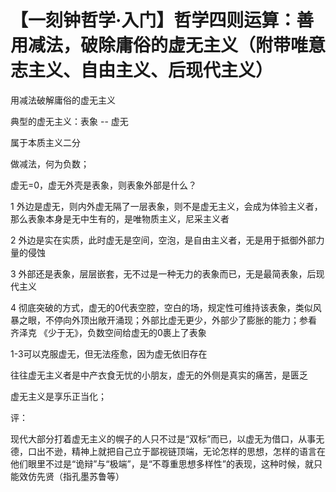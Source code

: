# 【一刻钟哲学·入门】哲学四则运算：善用减法，破除庸俗的虚无主义（附带唯意志主义、自由主义、后现代主义）



用减法破解庸俗的虚无主义



典型的虚无主义：表象  -- 虚无

属于本质主义二分



做减法，何为负数；

虚无=0，虚无外壳是表象，则表象外部是什么？



1 外边是虚无，则内外虚无隔了一层表象，则不是虚无主义，会成为体验主义者，那么表象本身是无中生有的，是唯物质主义，尼采主义者



2 外边是实在实质，此时虚无是空间，空泡，是自由主义者，无是用于抵御外部力量的侵蚀



3 外部还是表象，层层嵌套，无不过是一种无力的表象而已，无是最简表象，后现代主义



4 彻底突破的方式，虚无的0代表空腔，空白的场，规定性可维持该表象，类似风暴之眼，不停向外顶出敞开涌现；外部比虚无更少，外部少了膨胀的能力；参看 齐泽克 《少于无》，负数空间给虚无的0裹上了表象

 

1-3可以克服虚无，但无法痊愈，因为虚无依旧存在



往往虚无主义者是中产衣食无忧的小朋友，虚无的外侧是真实的痛苦，是匮乏



虚无主义是享乐正当化；





评：

现代大部分打着虚无主义的幌子的人只不过是“双标”而已，以虚无为借口，从事无德，口出不逊，精神上就把自己立于鄙视链顶端，无论怎样的思想，怎样的语言在他们眼里不过是“诡辩”与“极端”，是“不尊重思想多样性”的表现，这种时候，就只能效仿先贤（指孔墨苏鲁等）